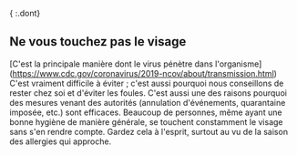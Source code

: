 { :.dont}
## Ne vous touchez pas le visage

[C'est la principale manière dont le virus pénètre dans l'organisme] (https://www.cdc.gov/coronavirus/2019-ncov/about/transmission.html)
C'est vraiment difficile à éviter ; c'est aussi pourquoi nous conseillons de rester chez soi et d'éviter les foules. C'est aussi une des raisons pourquoi des mesures venant des autorités (annulation d'événements, quarantaine imposée, etc.) sont efficaces. Beaucoup de personnes, même ayant une bonne hygiène de manière générale, se touchent constamment le visage sans s'en rendre compte. Gardez cela à l'esprit, surtout au vu de la saison des allergies qui approche.

